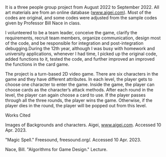 It is a three people group project from August 2022 to September 2022. All art materials are from an online database
(www.aigei.com). Most of the codes are original, and some codes were adjusted from the sample codes
given by Professor Bill Nace in class.

I volunteered to be a team leader, conceive the game, clarify the requirements, recruit team members, organize
communication, design most of the code, and be responsible for integration and post-integration
debugging.During the 12th year, although I was busy with homework and university applications, whenever I
had time, I picked up the original code, added functions to it, tested the code, and further improved an
improved the functions in the card game.


The project is a turn-based 2D video game. There are six characters in the game and they have different
attributes. In each level, the player gets to choose one character to enter the game. Inside the game, the player
can choose cards as the character’s attack methods. After each round in the level, the player can again choose a
card to use. If the player passes through all the three rounds, the player wins the game. Otherwise, if the player
dies in the round, the player will be popped out from this level.


Works Cited

Images of Backgrounds and characters. Aigei, www.aigei.com. Accessed 10 Apr. 2023.

"Magic Spell." Freesound, freesound.org/. Accessed 10 Apr. 2023.

Nace, Bill. "Algorithms for Game Design." Lecture.

